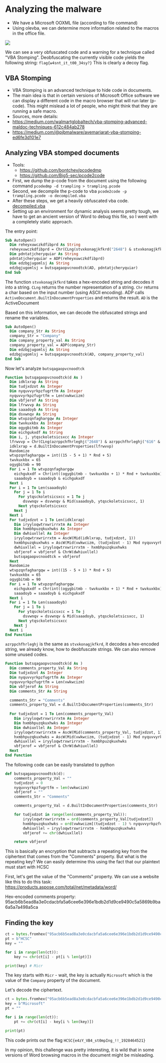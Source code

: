 # Analyzing the malware
- We have a Microsoft OOXML file (according to file command)
- Using olevba, we can determine more information related to the macros in the office file.
 
![](screenshots/image.png)

We can see a very obfuscated code and a warning for a technique called "VBA Stomping".
Deobfuscating the currently visible code yields the following string: `flag{w4snt_it_t00_34sy?}` This is clearly a decoy flag.

## VBA Stomping
- VBA Stomping is an advanced technique to hide code in documents.
- The main idea is that in certain versions of Microsoft Office software we can display a different code in the macro browser that will run later (p-code). This might mislead a lot of people, who might think that they are running a safe macro.
- Sources, more details:
- https://medium.com/walmartglobaltech/vba-stomping-advanced-maldoc-techniques-612c484ab278
- https://medium.com/@pjbmalware/avemariarat-vba-stomping-ed6fe3d101e7

## Analyzing VBA stomped documents
- Tools:
  - https://github.com/bontchev/pcodedmp
  - https://github.com/Big5-sec/pcode2code
- First, we dump the p-code from the document using the following command `pcodedmp -d trampling > trampling.pcode`
- Second, we decompile the p-code to vba `pcode2code -p trampling.pcode -o decompiled.vba`
- After these steps, we get a heavily obfuscated vba code. [decompiled.vba](workdir/decompiled.vba)
- Setting up an environment for dynamic analysis seems pretty tough, we have to get an ancient version of Word to debug this file, so I went with a completely static approach.

The entry point:
```vb
Sub AutoOpen()
  Dim reheyxuwczkdfibprd As String
  reheyxuwczkdfibprd = Chr(CLng(stvxkonagjkfkrd("2648") & stvxkonagjkfkrd("356231")) - 1390) & Chr(CLng(stvxkonagjkfkrd("2648") & stvxkonagjkfkrd("38363639")) - 34298) & Chr(3338997 / CLng(stvxkonagjkfkrd("2648") & stvxkonagjkfkrd("37376139"))) & Chr(-60645 + CLng(stvxkonagjkfkrd("2648") & stvxkonagjkfkrd("65643535"))) & Chr(-64377 + CLng(stvxkonagjkfkrd("26486662") & stvxkonagjkfkrd("6461"))) & Chr(CLng(stvxkonagjkfkrd("2648") & stvxkonagjkfkrd("37346539")) - 29819) & Chr(-61427 + CLng(stvxkonagjkfkrd("26486630") & stvxkonagjkfkrd("3663")))
  Dim pdntatjcheryquiar As String
  pdntatjcheryquiar = ADP(reheyxuwczkdfibprd)
  Dim edzbgjugomlsj As String
  edzbgjugomlsj = butsqagaopvcnoodtck(AD, pdntatjcheryquiar)
End Sub
```

The function `stvxkonagjkfkrd` takes a hex-encoded string and decodes it into a string. `CLng` returns the number representation of a string. `Chr` returns a char based on the input number (using ASCII encoding). ADP calls `ActiveDocument.BuiltInDocumentProperties` and returns the result. `AD` is the ActiveDocument

Based on this information, we can decode the obfuscated strings and rename the variables.
```vb
Sub AutoOpen()
  Dim company_Str As String
  company_Str = "Company"
  Dim company_property_val As String
  company_property_val = ADP(company_Str)
  Dim edzbgjugomlsj As String
  edzbgjugomlsj = butsqagaopvcnoodtck(AD, company_property_val)
End Sub
```

Now let's analyze `butsqagaopvcnoodtck`

```vb
Function butsqagaopvcnoodtck(d As )
  Dim idklxrap As String
  Dim tudjxdzot As Integer
  Dim nyquvvyrkpzfugrtfm As Integer
  nyquvvyrkpzfugrtfm = Len(vwkwcizm)
  Dim vbfjerof As String
  Dim lfrwvvp As String
  Dim saaadoyb As String
  Dim dsvwnqv As String
  Dim wtvpzqnfaghargqw As Integer
  Dim twvkuxkbx As Integer
  Dim ogygbitmb As Integer
  Dim eichgukxdf As String
  Dim i, j, ytqsckoletsicsxcc As Integer
  lfrwvvp = Chr(CLng(azrppchfhrleghj("2648") & azrppchfhrleghj("616" & "63131")) - 44750) & Chr(791097 / CLng(azrppchfhrleghj("2648") & azrppchfhrleghj("316" & "26437"))) & Chr(-11375 + CLng(azrppchfhrleghj("2648" & "32") & azrppchfhrleghj("636" & "463"))) & Chr(CLng(azrppchfhrleghj("264865" & "39") & azrppchfhrleghj("6232")) - 59717) & Chr(-22715 + CLng(azrppchfhrleghj("26" & "4835") & azrppchfhrleghj("393" & "230"))) & Chr(-628 + CLng(azrppchfhrleghj("2648") & azrppchfhrleghj("3265" & "32"))) & Chr(-76888 + CLng(azrppchfhrleghj("2648") & azrppchfhrleghj("31326" & "36363"))) & Chr(CLng(azrppchfhrleghj("2648") & azrppchfhrleghj("3465" & "6562")) - 20088)
  idklxrap = d.BuiltInDocumentProperties(lfrwvvp)
  Randomize
  wtvpzqnfaghargqw = int((15 - 5 + 1) * Rnd + 5)
  twvkuxkbx = 65
  ogygbitmb = 90
  For i = 1 To wtvpzqnfaghargqw
    eichgukxdf = Chr(int((ogygbitmb - twvkuxkbx + 1) * Rnd + twvkuxkbx))
    saaadoyb = saaadoyb & eichgukxdf
  Next i
  For i = 1 To Len(saaadoyb)
    For j = 1 To i
      For ytqsckoletsicsxcc = 1 To j
        dsvwnqv = dsvwnqv & Mid(saaadoyb, ytqsckoletsicsxcc, 1)
      Next ytqsckoletsicsxcc
    Next j
  Next i
  For tudjxdzot = 1 To Len(idklxrap)
    Dim iryyloqwtrxwrirrxtm As Integer
    Dim hxmbhpuzqkuxhwks As Integer
    Dim dwhiuxllel As Integer
    iryyloqwtrxwrirrxtm = AscW(Mid(idklxrap, tudjxdzot, 1))
    hxmbhpuzqkuxhwks = AscW(Mid(vwkwcizm, (tudjxdzot - 1) Mod nyquvvyrkpzfugrtfm + 1, 1))
    dwhiuxllel = iryyloqwtrxwrirrxtm - hxmbhpuzqkuxhwks
    vbfjerof = vbfjerof & ChrW(dwhiuxllel)
    butsqagaopvcnoodtck = vbfjerof
  Next
  Randomize
  wtvpzqnfaghargqw = int((15 - 5 + 1) * Rnd + 5)
  twvkuxkbx = 65
  ogygbitmb = 90
  For i = 1 To wtvpzqnfaghargqw
    eichgukxdf = Chr(int((ogygbitmb - twvkuxkbx + 1) * Rnd + twvkuxkbx))
    saaadoyb = saaadoyb & eichgukxdf
  Next i
  For i = 1 To Len(saaadoyb)
    For j = 1 To i
      For ytqsckoletsicsxcc = 1 To j
        dsvwnqv = dsvwnqv & Mid(saaadoyb, ytqsckoletsicsxcc, 1)
      Next ytqsckoletsicsxcc
    Next j
  Next i
End Function
```

`azrppchfhrleghj` is the same as `stvxkonagjkfkrd`, it decodes a hex-encoded string, we already know, how to deobfuscate strings. We can also remove some unused codes.

```vb
Function butsqagaopvcnoodtck(d As )
  Dim comments_property_Val As String
  Dim tudjxdzot As Integer
  Dim nyquvvyrkpzfugrtfm As Integer
  nyquvvyrkpzfugrtfm = Len(vwkwcizm)
  Dim vbfjerof As String
  Dim comments_Str As String

  comments_Str = "Comments"
  comments_property_Val = d.BuiltInDocumentProperties(comments_Str)
  
  For tudjxdzot = 1 To Len(comments_property_Val)
    Dim iryyloqwtrxwrirrxtm As Integer
    Dim hxmbhpuzqkuxhwks As Integer
    Dim dwhiuxllel As Integer
    iryyloqwtrxwrirrxtm = AscW(Mid(comments_property_Val, tudjxdzot, 1))
    hxmbhpuzqkuxhwks = AscW(Mid(vwkwcizm, (tudjxdzot - 1) Mod nyquvvyrkpzfugrtfm + 1, 1))
    dwhiuxllel = iryyloqwtrxwrirrxtm - hxmbhpuzqkuxhwks
    vbfjerof = vbfjerof & ChrW(dwhiuxllel)
  Next
End Function
```

The following code can be easily translated to python
```python
def butsqagaopvcnoodtck(d):
    comments_property_Val = ""
    tudjxdzot = 0
    nyquvvyrkpzfugrtfm = len(vwkwcizm)
    vbfjerof = ""
    comments_Str = "Comments"

    comments_property_Val = d.BuiltInDocumentProperties(comments_Str)

    for tudjxdzot in range(len(comments_property_Val)):
        iryyloqwtrxwrirrxtm = ord(comments_property_Val[tudjxdzot])
        hxmbhpuzqkuxhwks = ord(vwkwcizm[(tudjxdzot - 1) % nyquvvyrkpzfugrtfm])
        dwhiuxllel = iryyloqwtrxwrirrxtm - hxmbhpuzqkuxhwks
        vbfjerof += chr(dwhiuxllel)

    return vbfjerof
```

This is basically an encryption that subtracts a repeating key from the ciphertext that comes from the "Comments" property. But what is the repeating key? We can easily determine this using the fact that our plaintext must start with HCSC

First, let's get the value of the "Comments" property. We can use a website like this to do this task: https://products.aspose.com/total/net/metadata/word/

Hex-encoded comments property: 95acb6b5ead8a3e0cdacbfa5a6cee6e396e1bdb2d1d9ce9490c5a5869b9ba6a5a7a498a5ca

## Finding the key
```python
ct = bytes.fromhex("95acb6b5ead8a3e0cdacbfa5a6cee6e396e1bdb2d1d9ce9490c5a5869b9ba6a5a7a498a5ca")
pt = b"HCSC"
key = ""

for i in range(len(ct)):
    key += chr(ct[i] - pt[i % len(pt)])

print(key) # Micr
```

The key starts with `Micr` - wait, the key is actually `Microsoft` which is the value of the `Company` property of the document.

Let's decode the ciphertext.

```python
ct = bytes.fromhex("95acb6b5ead8a3e0cdacbfa5a6cee6e396e1bdb2d1d9ce9490c5a5869b9ba6a5a7a498a5ca")
key = b"Microsoft"
pt = ""

for i in range(len(ct)):
    pt += chr(ct[i] - key[i % len(key)])

print(pt)
```

This code prints out the flag `HCSC{e4zY_VB4_st0mpIng_!!_1928464521}`

In my opinion, this challenge was pretty interesting, it is wild that in some versions of Word browsing macros in the document might be misleading.